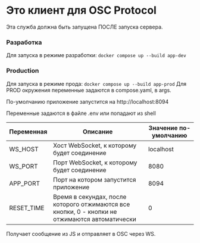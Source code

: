# Это клиент для OSC Protocol

Эта служба должна быть запущена ПОСЛЕ запуска сервера.

### Разработка

Для запуска в режиме разработки: `docker compose up --build app-dev`

### Production

Для запуска в режиме прода: `docker compose up --build app-prod`
Для PROD окружения переменные задаются в compose.yaml, в args.

По-умолчанию приложение запустится на http://localhost:8094

Переменные задаются в файле .env или попадают из shell

| Переменная | Описание                                                                                       | Значение по-умолчанию |
|------------|------------------------------------------------------------------------------------------------|-----------------------|
| WS_HOST    | Хост WebSocket, к которому будет соединение                                                    | localhost             |
| WS_PORT    | Порт WebSocket, к которому будет соединение                                                    | 8080                  |
| APP_PORT   | Порт на котором запустится приложение                                                          | 8094                  |
| RESET_TIME | Время в секундах, после которого отжимаются все кнопки, 0 - кнопки не отжимаются автоматически | 0                     |

Получает сообщение из JS и отправляет в OSC через WS.


